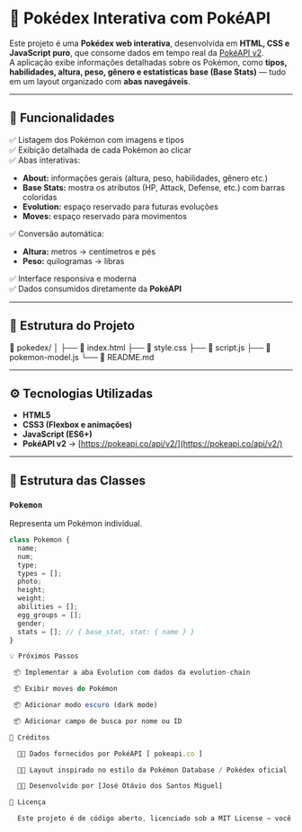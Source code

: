 # 🧭 Pokédex Interativa com PokéAPI

Este projeto é uma **Pokédex web interativa**, desenvolvida em **HTML, CSS e JavaScript puro**, que consome dados em tempo real da [PokéAPI v2](https://pokeapi.co/).  
A aplicação exibe informações detalhadas sobre os Pokémon, como **tipos, habilidades, altura, peso, gênero e estatísticas base (Base Stats)** — tudo em um layout organizado com **abas navegáveis**.

---

## 🚀 Funcionalidades

✅ Listagem dos Pokémon com imagens e tipos  
✅ Exibição detalhada de cada Pokémon ao clicar  
✅ Abas interativas:
- **About:** informações gerais (altura, peso, habilidades, gênero etc.)
- **Base Stats:** mostra os atributos (HP, Attack, Defense, etc.) com barras coloridas
- **Evolution:** espaço reservado para futuras evoluções
- **Moves:** espaço reservado para movimentos

✅ Conversão automática:
- **Altura:** metros → centímetros e pés  
- **Peso:** quilogramas → libras  

✅ Interface responsiva e moderna  
✅ Dados consumidos diretamente da **PokéAPI**

---

## 🧱 Estrutura do Projeto

📁 pokedex/
│
├── 📄 index.html
├── 📄 style.css
├── 📄 script.js
├── 📄 pokemon-model.js
└── 📄 README.md


---

## ⚙️ Tecnologias Utilizadas

- **HTML5**
- **CSS3 (Flexbox e animações)**
- **JavaScript (ES6+)**
- **PokéAPI v2** → [https://pokeapi.co/api/v2/](https://pokeapi.co/api/v2/)

---

## 🧩 Estrutura das Classes

### `Pokemon`
Representa um Pokémon individual.
```js
class Pokemon {
  name;
  num;
  type;
  types = [];
  photo;
  height;
  weight;
  abilities = [];
  egg_groups = [];
  gender;
  stats = []; // { base_stat, stat: { name } }
}

💡 Próximos Passos

 📦 Implementar a aba Evolution com dados da evolution-chain

 📦 Exibir moves do Pokémon

 📦 Adicionar modo escuro (dark mode)

 📦 Adicionar campo de busca por nome ou ID

🧠 Créditos

  🧑‍💻 Dados fornecidos por PokéAPI [ pokeapi.co ]

  🧑‍💻 Layout inspirado no estilo da Pokémon Database / Pokédex oficial

  🧑‍💻 Desenvolvido por [José Otávio dos Santos Miguel]

📄 Licença

  Este projeto é de código aberto, licenciado sob a MIT License — você pode usar, modificar e distribuir livremente.
